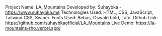 Project Name: LA_Mountains
  Developed by: Suhaybka - https://www.suhaybka.me
  Technologies Used: HTML, CSS, JavaScript, Tailwind CSS, Swiper.
  Fonts Used: Bebas, Oswald bold, Lato.
  Github Link: https://github.com/suhaybkaofficial/LA_Mountains
  Live Demo: https://la-mountains-rho.vercel.app/